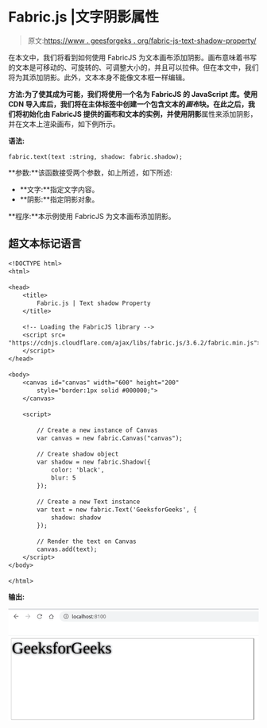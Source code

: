 # Fabric.js |文字阴影属性

> 原文:[https://www . geesforgeks . org/fabric-js-text-shadow-property/](https://www.geeksforgeeks.org/fabric-js-text-shadow-property/)

在本文中，我们将看到如何使用 FabricJS 为文本画布添加阴影。画布意味着书写的文本是可移动的、可旋转的、可调整大小的，并且可以拉伸。但在本文中，我们将为其添加阴影。此外，文本本身不能像文本框一样编辑。

**方法:**为了使其成为可能，我们将使用一个名为 FabricJS 的 JavaScript 库。使用 CDN 导入库后，我们将在主体标签中创建一个包含文本的*画布*块。在此之后，我们将初始化由 FabricJS 提供的画布和文本的实例，并使用**阴影**属性来添加阴影，并在文本上渲染画布，如下例所示。

**语法:**

```
fabric.text(text :string, shadow: fabric.shadow); 
```

**参数:**该函数接受两个参数，如上所述，如下所述:

*   **文字:**指定文字内容。
*   **阴影:**指定阴影对象。

**程序:**本示例使用 FabricJS 为文本画布添加阴影。

## 超文本标记语言

```
<!DOCTYPE html>
<html>

<head>
    <title>
        Fabric.js | Text shadow Property
    </title>

    <!-- Loading the FabricJS library -->
    <script src=
"https://cdnjs.cloudflare.com/ajax/libs/fabric.js/3.6.2/fabric.min.js">
    </script>
</head>

<body>
    <canvas id="canvas" width="600" height="200"
        style="border:1px solid #000000;">
    </canvas>

    <script>

        // Create a new instance of Canvas
        var canvas = new fabric.Canvas("canvas");

        // Create shadow object
        var shadow = new fabric.Shadow({
            color: 'black',
            blur: 5
        });

        // Create a new Text instance
        var text = new fabric.Text('GeeksforGeeks', {
            shadow: shadow
        });

        // Render the text on Canvas
        canvas.add(text);
    </script>
</body>

</html>
```

**输出:**

![](img/cadfe4edb46aa3adbb102f9c72d8e763.png)